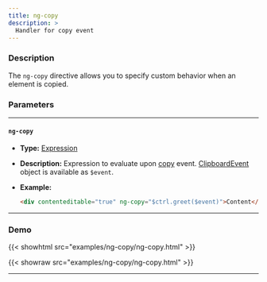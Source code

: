 ```yaml
---
title: ng-copy
description: >
  Handler for copy event
---
```


### Description

The `ng-copy` directive allows you to specify custom behavior when an element is
copied.

### Parameters

---

#### `ng-copy`

- **Type:** [Expression](../../../typedoc/types/Expression.html)
- **Description:** Expression to evaluate upon
  [copy](https://developer.mozilla.org/en-US/docs/Web/API/Element/copy_event)
  event.
  [ClipboardEvent](https://developer.mozilla.org/en-US/docs/Web/API/ClipboardEvent)
  object is available as `$event`.
- **Example:**

  ```html
  <div contenteditable="true" ng-copy="$ctrl.greet($event)">Content</div>
  ```

---

### Demo

{{< showhtml src="examples/ng-copy/ng-copy.html" >}}

{{< showraw src="examples/ng-copy/ng-copy.html" >}}

---
